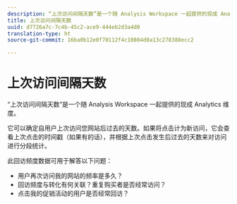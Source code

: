 ```yaml
---
description: “上次访问间隔天数”是一个随 Analysis Workspace 一起提供的现成 Analytics 维度。
title: 上次访问间隔天数
uuid: d7726a7c-7c4b-45c2-ace9-444eb2d3a4d0
translation-type: ht
source-git-commit: 16ba0b12e0f70112f4c10804d0a13c278388ecc2

---
```



# 上次访问间隔天数

“上次访问间隔天数”是一个随 Analysis Workspace 一起提供的现成 Analytics 维度。

它可以确定自用户上次访问您网站后过去的天数。如果将点击计为新访问，它会查看上次点击的时间戳（如果有的话），并根据上次点击发生后过去的天数来对访问进行分段统计。

此回访频度数据可用于解答以下问题：

* 用户再次访问我的网站的频率是多久？
* 回访频度与转化有何关联？重复购买者是否经常访问？
* 点击我的促销活动的用户是否经常回访？

